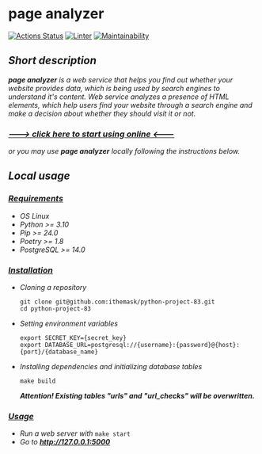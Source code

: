 # page analyzer
[![Actions Status](https://github.com/ithemask/python-project-83/actions/workflows/hexlet-check.yml/badge.svg)](https://github.com/ithemask/python-project-83/actions)
[![Linter](https://github.com/ithemask/python-project-83/actions/workflows/flake8-check.yml/badge.svg)](https://github.com/ithemask/python-project-83/actions/workflows/flake8-check.yml)
[![Maintainability](https://api.codeclimate.com/v1/badges/763cb23e92ab619c90ef/maintainability)](https://codeclimate.com/github/ithemask/python-project-83/maintainability)
## _Short description_
___page analyzer___ _is a web service that helps you find out whether your website provides data, which is being used 
by search engines to understand it's content. Web service analyzes a presence of HTML elements, which help users find 
your website through a search engine and make a decision about whether they should visit it or not._
### _[---> click here to start using online <---](https://page-analyzer-7k2n.onrender.com)_
_or you may use __page analyzer__ locally following the instructions below._
## _Local usage_
### <u>_Requirements_</u>
  + _OS Linux_
  + _Python >= 3.10_
  + _Pip >= 24.0_
  + _Poetry >= 1.8_
  + _PostgreSQL >= 14.0_
### <u>_Installation_</u>
  + _Cloning a repository_
    ```
    git clone git@github.com:ithemask/python-project-83.git
    cd python-project-83
    ```
  + _Setting environment variables_
    ```
    export SECRET_KEY={secret_key}
    export DATABASE_URL=postgresql://{username}:{password}@{host}:{port}/{database_name}
    ```
  + _Installing dependencies and initializing database tables_
    ```
    make build
    ```
    _**Attention! Existing tables "urls" and "url_checks" will be overwritten.**_
### <u>_Usage_</u>
  + _Run a web server with_ `make start`
  + _Go to **http://127.0.0.1:5000**_
